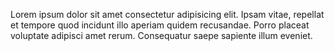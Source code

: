 <!DOCTYPE html>
<html lang="en">
<head>
  <meta charset="UTF-8">
  <meta name="viewport" content="width=device-width, initial-scale=1.0">
  <meta http-equiv="X-UA-Compatible" content="ie=edge">
  <title>Моя веб-страница</title>
</head>
<body>
  <p>Lorem ipsum dolor sit amet consectetur adipisicing elit. Ipsam vitae, repellat et tempore quod incidunt illo aperiam quidem recusandae. Porro placeat voluptate adipisci amet rerum. Consequatur saepe sapiente illum eveniet.</p>
</body>
</html> 
